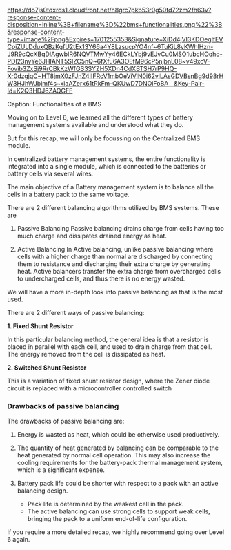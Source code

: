 https://do7js0tdxrds1.cloudfront.net/h8grc7pkb53r0g50td72zm2fh63v?response-content-disposition=inline%3B+filename%3D%22bms+functionalities.png%22%3B&response-content-type=image%2Fpng&Expires=1701255353&Signature=XiDd4jVI3KDOeglfEVCpiZULDduxQBzKgfU2tEx13Y66a4Y8LzsucpYO4nf~6TuKiL8yKWhlHzn-J9R9cQcXBqDIAgwbIR6NQVTMwYy46ECkLYbj9vEJvCu0MSO1ubcHOqho-PDI23nyYe6JHIANT5SIZC5nQ~6fXfu6A3OEfM96cP5njbnL08~v49xcV-Fovib3ZxSj9RrCBkKzWfGS3SYZH5XDn4CdXBTSH7rP9HQ-Xr0dzgjqC~HT8jmX0zFJnZ4IIFRcV1mbOeViVlN0i62vlLAsGDVBsnBg9d98rHW3HJhWJbjmf4s~xiaAZerx61tRkFm-QKUwD7DNOiFoBA__&Key-Pair-Id=K2Q3HDJ6ZAQGFF

Caption: Functionalities of a BMS

Moving on to Level 6, we learned all the different types of battery management systems available and understood what they do.

But for this recap, we will only be focussing on the Centralized BMS module.

In centralized battery management systems, the entire functionality is integrated into a single module, which is connected to the batteries or battery cells via several wires.

The main objective of a Battery management system is to balance all the cells in a battery pack to the same voltage.

There are 2 different balancing algorithms utilized by BMS systems. These are

1. Passive Balancing
Passive balancing drains charge from cells having too much charge and dissipates drained energy as heat.


2. Active Balancing
In Active balancing, unlike passive balancing where cells with a higher charge than normal are discharged by connecting them to resistance and discharging their extra charge by generating heat. Active balancers transfer the extra charge from overcharged cells to undercharged cells, and thus there is no energy wasted.


We will have a more in-depth look into passive balancing as that is the most used. 

There are 2 different ways of passive balancing:

**1. Fixed Shunt Resistor** 

In this particular balancing method, the general idea is that a resistor is placed in parallel with each cell, and used to drain charge from that cell. The energy removed from the cell is dissipated as heat.

**2. Switched Shunt Resistor** 

This is a variation of fixed shunt resistor design, where the Zener diode circuit is replaced with a microcontroller controlled switch

### Drawbacks of passive balancing

The drawbacks of passive balancing are:

1. Energy is wasted as heat, which could be otherwise used
productively.

2. The quantity of heat generated by balancing can be comparable
to the heat generated by normal cell operation. This may also increase the cooling requirements for the battery-pack thermal management system, which is a significant expense.

3. Battery pack life could be shorter with respect to a pack with an
active balancing design.
   * Pack life is determined by the weakest cell in the pack.
   * The active balancing can use strong cells to support weak cells,
bringing the pack to a uniform end-of-life configuration.

If you require a more detailed recap, we highly recommend going over Level 6 again.